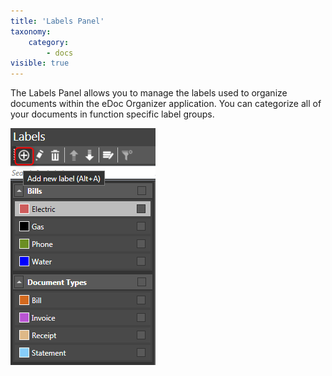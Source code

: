 ```yaml
---
title: 'Labels Panel'
taxonomy:
    category:
        - docs
visible: true
---
```


The Labels Panel allows you to manage the labels used to organize documents within the eDoc Organizer application. You can categorize all of your documents in function specific label groups.

![](2018-03-24_10h16_17.png)